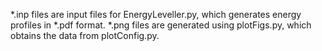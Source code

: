 *.inp files are input files for EnergyLeveller.py, which generates energy profiles in *.pdf format.
*.png files are generated using plotFigs.py, which obtains the data from plotConfig.py.


